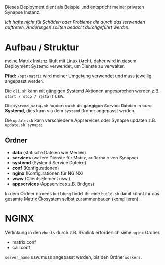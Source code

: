 Dieses Deployment dient als Beispiel und entspricht meiner privaten Synapse Instanz.

*Ich hafte nicht für Schäden oder Probleme die durch das verwenden auftreten, Änderungen sollten bedacht durchgeführt werden.*

# Aufbau / Struktur
meine Matrix Instanz läuft mit Linux (Arch), daher wird in diesem Deployment Systemd verwendet, um Dienste zu verwalten.

**Pfad:** `/opt/matrix` wird meiner Umgebung verwendet und muss jeweilig angepasst werden.

Die `cli.sh` kann mit gängigen Systemd Aktionen angesprochen werden z.B. `start / stop / restart` usw.

Die `systemd_setup.sh` kopiert euch die gängigen Service Dateien in eure **Systemd**, dies kann via dem `systemd` Ordner angepasst werden.

Die `update.sh` kann verschiedene Appservices oder Synapse updaten z.B. `update.sh synapse`

## Ordner
- **data** (statische Dateien wie Medien)
- **services** (weitere Dienste für Matrix, außerhalb von Synapse)
- **systemd** (Systemd Service Dateien)
- **conf** (Konfigurationen)
- **nginx** (Konfigurationen für NGINX)
- **www** (Clients Element usw.)
- **appservices** (Appservices z.B. Bridges)

In dem Ordner namens `buildung` findet ihr eine `build.sh` damit könnt ihr das gesamte Matrix Ökosystem selbst zusammenbauen (kompilieren).

# NGINX
Verlinkung in den `vhosts` durch z.B. Symlink erforderlich siehe `nginx` Ordner.
- matrix.conf
- call.conf

`server_name` usw. muss angepasst werden, bis den Ordner `workers`.
